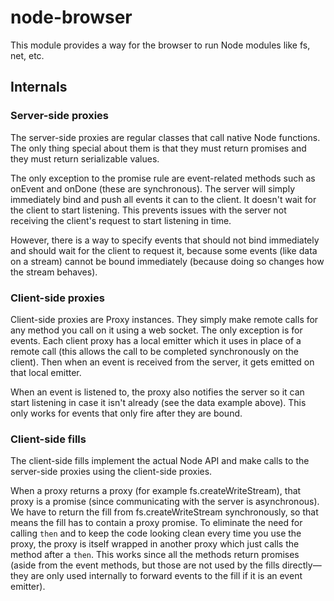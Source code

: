 # node-browser
This module provides a way for the browser to run Node modules like fs, net,
etc.

## Internals
### Server-side proxies
The server-side proxies are regular classes that call native Node functions. The
only thing special about them is that they must return promises and they must
return serializable values.

The only exception to the promise rule are event-related methods such as onEvent
and onDone (these are synchronous). The server will simply immediately bind and
push all events it can to the client. It doesn't wait for the client to start
listening. This prevents issues with the server not receiving the client's
request to start listening in time.

However, there is a way to specify events that should not bind immediately and
should wait for the client to request it, because some events (like data on a
stream) cannot be bound immediately (because doing so changes how the stream
behaves).

### Client-side proxies
Client-side proxies are Proxy instances. They simply make remote calls for any
method you call on it using a web socket. The only exception is for events. Each
client proxy has a local emitter which it uses in place of a remote call (this
allows the call to be completed synchronously on the client). Then when an event
is received from the server, it gets emitted on that local emitter.

When an event is listened to, the proxy also notifies the server so it can start
listening in case it isn't already (see the data example above). This only works
for events that only fire after they are bound.

### Client-side fills
The client-side fills implement the actual Node API and make calls to the
server-side proxies using the client-side proxies.

When a proxy returns a proxy (for example fs.createWriteStream), that proxy is a
promise (since communicating with the server is asynchronous). We have to return
the fill from fs.createWriteStream synchronously, so that means the fill has to
contain a proxy promise. To eliminate the need for calling `then` and to keep
the code looking clean every time you use the proxy, the proxy is itself wrapped
in another proxy which just calls the method after a `then`. This works since
all the methods return promises (aside from the event methods, but those are not
used by the fills directly—they are only used internally to forward events to
the fill if it is an event emitter).
